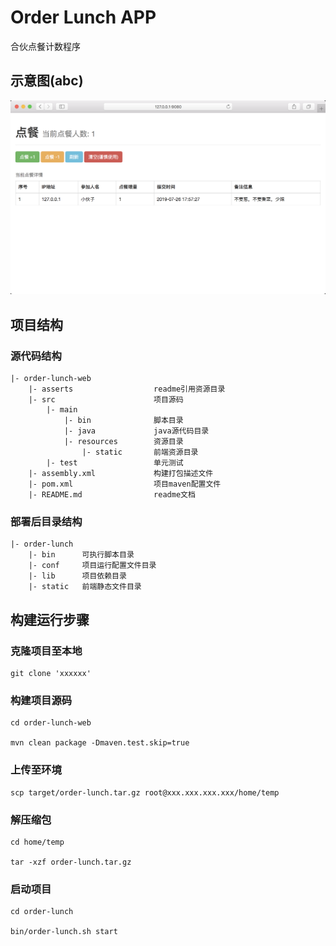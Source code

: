 # Order Lunch APP
合伙点餐计数程序

## 示意图(abc)

![](asserts/image2.png)

## 项目结构

### 源代码结构
```
|- order-lunch-web
    |- asserts                  readme引用资源目录
    |- src                      项目源码
        |- main                 
            |- bin              脚本目录
            |- java             java源代码目录
            |- resources        资源目录
                |- static       前端资源目录
        |- test                 单元测试
    |- assembly.xml             构建打包描述文件
    |- pom.xml                  项目maven配置文件
    |- README.md                readme文档
```

### 部署后目录结构
```
|- order-lunch
    |- bin      可执行脚本目录
    |- conf     项目运行配置文件目录
    |- lib      项目依赖目录
    |- static   前端静态文件目录
```

## 构建运行步骤

### 克隆项目至本地
```
git clone 'xxxxxx'
```

### 构建项目源码
```
cd order-lunch-web

mvn clean package -Dmaven.test.skip=true
```

### 上传至环境
```
scp target/order-lunch.tar.gz root@xxx.xxx.xxx.xxx/home/temp
```

### 解压缩包
```
cd home/temp

tar -xzf order-lunch.tar.gz
```

### 启动项目
```
cd order-lunch

bin/order-lunch.sh start
```
